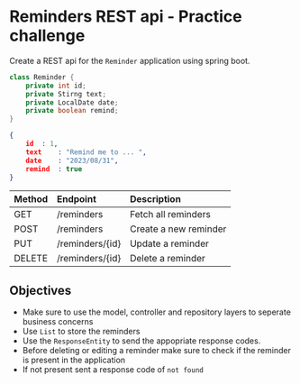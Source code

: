# Reminders REST api - Practice challenge

Create a REST api for the `Reminder` application using spring boot.

```java
class Reminder {
	private int id;
	private Stirng text;
	private LocalDate date;
	private boolean remind;
}
```

```json
{
	id	: 1,
	text	: "Remind me to ... ",
	date	: "2023/08/31",
	remind	: true
}
```


| Method | Endpoint   |  Description |
| -------| :----------- | :------------ |
| GET | /reminders | Fetch all reminders |
| POST | /reminders	|	Create a new reminder |
| PUT |		/reminders/{id}		| Update a reminder |
| DELETE |		/reminders/{id}		| Delete a reminder |


## Objectives

- Make sure to use the model, controller and repository layers to seperate business concerns
- Use `List` to store the reminders
- Use the `ResponseEntity` to send the appopriate response codes.
- Before deleting or editing a reminder make sure to check if the reminder is present in the application
- If not present sent a response code of `not found`

